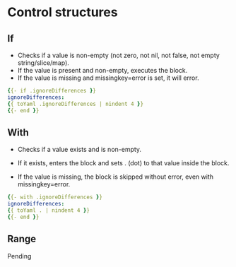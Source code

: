 # Control structures

## If

- Checks if a value is non-empty (not zero, not nil, not false, not empty string/slice/map).
- If the value is present and non-empty, executes the block.
- If the value is missing and missingkey=error is set, it will error.

```yaml
{{- if .ignoreDifferences }}
ignoreDifferences:
{{ toYaml .ignoreDifferences | nindent 4 }}
{{- end }}
```

## With

- Checks if a value exists and is non-empty.

- If it exists, enters the block and sets . (dot) to that value inside the block.

- If the value is missing, the block is skipped without error, even with missingkey=error.

```yaml
{{- with .ignoreDifferences }}
ignoreDifferences:
{{ toYaml . | nindent 4 }}
{{- end }}
```

## Range

Pending
